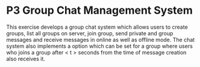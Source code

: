# P3 Group Chat Management System

This exercise develops a group chat system which allows users to create groups, list all groups on server, join group, send private and group messages and receive messages in online as well as offline mode. The chat system also implements a option which can be set for a group where users who joins a group after < t > seconds from the time of message creation also receives it.